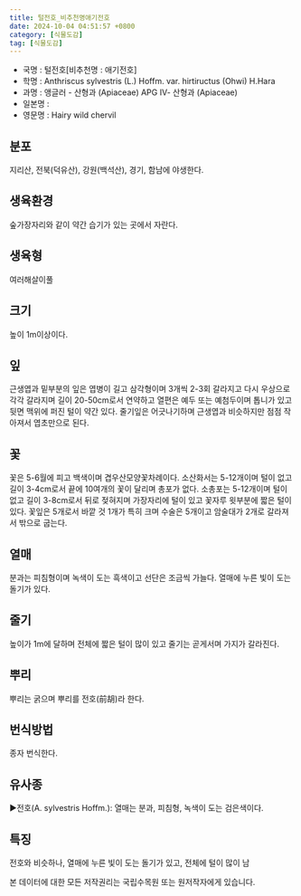 ```yaml
---
title: 털전호_비추천명애기전호
date: 2024-10-04 04:51:57 +0800
category: [식물도감]
tag: [식물도감]
---
```




- 국명 : 털전호[비추천명 : 애기전호]
- 학명 : Anthriscus sylvestris (L.) Hoffm. var. hirtiructus (Ohwi) H.Hara
- 과명 : 앵글러 - 산형과 (Apiaceae) APG Ⅳ- 산형과 (Apiaceae)
- 일본명 : 
- 영문명 : Hairy wild chervil


## 분포
지리산, 전북(덕유산), 강원(백석산), 경기, 함남에 야생한다.
## 생육환경
숲가장자리와 같이 약간 습기가 있는 곳에서 자란다.
## 생육형
여러해살이풀
## 크기
높이 1m이상이다.
## 잎
근생엽과 밑부분의 잎은 엽병이 길고 삼각형이며 3개씩 2-3회 갈라지고 다시 우상으로 각각 갈라지며 길이 20-50cm로서 연약하고 열편은 예두 또는 예첨두이며 톱니가 있고 뒷면 맥위에 퍼진 털이 약간 있다. 줄기잎은 어긋나기하며 근생엽과 비슷하지만 점점 작아져서 엽초만으로 된다.
## 꽃
꽃은 5-6월에 피고 백색이며 겹우산모양꽃차례이다. 소산화서는 5-12개이며 털이 없고 길이 3-4cm로서 끝에 10여개의 꽃이 달리며 총포가 없다. 소총포는 5-12개이며 털이 없고 길이 3-8cm로서 뒤로 젖혀지며 가장자리에 털이 있고 꽃자루 윗부분에 짧은 털이 있다. 꽃잎은 5개로서 바깥 것 1개가 특히 크며 수술은 5개이고 암술대가 2개로 갈라져서 밖으로 굽는다.
## 열매
분과는 피침형이며 녹색이 도는 흑색이고 선단은 조금씩 가늘다. 열매에 누른 빛이 도는 돌기가 있다.
## 줄기
높이가 1m에 달하며 전체에 짧은 털이 많이 있고 줄기는 곧게서며 가지가 갈라진다.
## 뿌리
뿌리는 굵으며 뿌리를 전호(前胡)라 한다.
## 번식방법
종자 번식한다.
## 유사종
▶전호(A. sylvestris Hoffm.): 열매는 분과, 피침형, 녹색이 도는 검은색이다.
## 특징
전호와 비슷하나, 열매에 누른 빛이 도는 돌기가 있고, 전체에 털이 많이 남






본 데이터에 대한 모든 저작권리는 국립수목원 또는 원저작자에게 있습니다.
